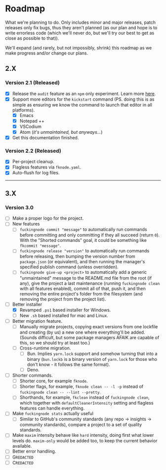 <!-- markdownlint-disable md007 -->
# Roadmap

What we're planning to do. Only includes minor and major releases, patch releases only fix bugs, thus they aren't planned (as our plan and hope is to write errorless code (which we'll never do, but we'll try our best to get as close as possible to that)).

We'll expand (and rarely, but not impossibly, shrink) this roadmap as we make progress and/or change our plans.

## 2.X

### Version 2.1 (Released)

- [X] Release the `audit` feature as an `npm` only experiment. Learn more [here](../learn/audit.md).
- [X] Support more editors for the `kickstart` command (PS. doing this is as simple as ensuring we know the command to launch that editor in all platforms).
    - [X] Emacs
    - [X] Notepad ++
    - [X] VSCodium
    - [X] Atom (_it's unmaintained, but anyways..._)
- [X] Get this documentation finished.

### Version 2.2 (Released)

- [X] Per-project cleanup.
- [X] Flagless features via `fknode.yaml`.
- [X] Auto-flush for log files.

----

## 3.X

### Version 3.0

- [ ] Make a proper logo for the project.
- [ ] New features
    - [ ] `fuckingnode commit "message"` to automatically run commands before committing and only committing if they all succeed (return `0`). With the "Shorted commands" goal, it could be something like `fkcommit "message"`.
    - [ ] `fuckingnode release "version"` to automatically run commands before releasing, then bumping the version number from `package.json` (or equivalent), and then running the manager's specified publish command (unless overridden).
    - [ ] `fuckingnode give-up <project>` to automatically add a generic "unmaintained" message to the README.md file from the root (if any), give the project a last maintenance (running `fuckingnode clean` with all features enabled), commit all of that, push it, and then removing the entire project's folder from the filesystem (and removing the project from the project list).
- [ ] Better installer
    - [X] Revamped `.ps1` based installer for Windows.
    - [ ] New `.sh` based installed for mac and Linux.
- [ ] Better migration feature.
    - [ ] Manually migrate projects, copying exact versions from one lockfile and creating (by us) a new one where everything'll be added. (Sounds difficult, but some package managers AFAIK are capable of this, so we should try at least too.)
    - [ ] Cross-runtime migration.
        - [ ] Bun. Implies `yarn.lock` support and somehow turning that into a binary (`bun.lockb` is a binary version of `yarn.lock` for those who don't know - it follows the same format).
        - [ ] Deno.
- [ ] Shorter commands.
    - [ ] Shorter core, for example `fknode`.
    - [ ] Shorter flags, for example, `fknode clean -- -l -p` instead of `fuckingnode clean -- --lint --pretty`.
    - [ ] Shorthands, for example, `fkclean` instead of `fuckingnode clean`, which together with `defaultCleanerIntensity` setting and flagless features can handle everything.
- [ ] Make `fuckingnode stats` actually useful
    - [ ] Similar to GitHub's community standards (any repo -> insights -> community standards), compare a project to a set of quality standards.
- [ ] Make `maxim` intensity behave like `hard` intensity, doing first what lower levels do. `maxim-only` would be added too, to keep the current behavior available.
- [ ] Better error handling.
- [ ] G`REDACTED`
- [ ] C`REDACTED`
